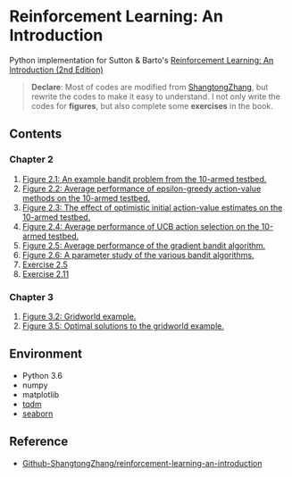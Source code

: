 # Reinforcement Learning: An Introduction
Python implementation for Sutton & Barto's [Reinforcement Learning: An Introduction (2nd Edition)](http://incompleteideas.net/book/the-book.html) 

> **Declare**: Most of codes are modified from [ShangtongZhang](https://github.com/ShangtongZhang/reinforcement-learning-an-introduction), but rewrite the codes to make it easy to understand. I not only write the codes for **figures**, but also complete some **exercises** in the book.

## Contents

### Chapter 2

1. [Figure 2.1: An example bandit problem from the 10-armed testbed.](https://github.com/Guohai93/reinforcement-learning-an-introduction/blob/master/chap02/Chap2-Figure.md)
2. [Figure 2.2: Average performance of epsilon-greedy action-value methods on the 10-armed testbed.](https://github.com/Guohai93/reinforcement-learning-an-introduction/blob/master/chap02/Chap2-Figure.md)
3. [Figure 2.3: The effect of optimistic initial action-value estimates on the 10-armed testbed.](https://github.com/Guohai93/reinforcement-learning-an-introduction/blob/master/chap02/Chap2-Figure.md)
4. [Figure 2.4: Average performance of UCB action selection on the 10-armed testbed.](https://github.com/Guohai93/reinforcement-learning-an-introduction/blob/master/chap02/Chap2-Figure.md)
5. [Figure 2.5: Average performance of the gradient bandit algorithm.](https://github.com/Guohai93/reinforcement-learning-an-introduction/blob/master/chap02/Chap2-Figure.md)
6. [Figure 2.6: A parameter study of the various bandit algorithms.](https://github.com/Guohai93/reinforcement-learning-an-introduction/blob/master/chap02/Chap2-Figure.md)
7. [Exercise 2.5](https://github.com/Guohai93/reinforcement-learning-an-introduction/blob/master/chap02/Chap2-Exercise.md)
8. [Exercise 2.11](https://github.com/Guohai93/reinforcement-learning-an-introduction/blob/master/chap02/Chap2-Exercise.md)

### Chapter 3

1. [Figure 3.2: Gridworld example.](https://github.com/Guohai93/reinforcement-learning-an-introduction/blob/master/chap03/chap3-figure.md)
2. [Figure 3.5: Optimal solutions to the gridworld example.](https://github.com/Guohai93/reinforcement-learning-an-introduction/blob/master/chap03/chap3-figure.md)

## Environment

- Python 3.6
- numpy
- matplotlib
- [tqdm](https://github.com/tqdm/tqdm)
- [seaborn](https://seaborn.pydata.org) 

## Reference

- [Github-ShangtongZhang/reinforcement-learning-an-introduction](https://github.com/ShangtongZhang/reinforcement-learning-an-introduction)